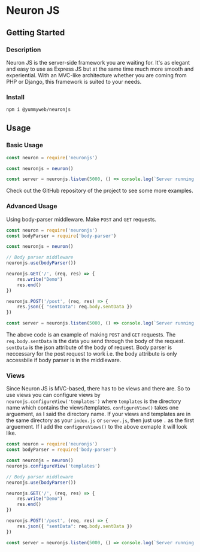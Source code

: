 # Neuron JS

## Getting Started

### Description

Neuron JS is the server-side framework you are waiting for. It's as elegant and easy to use as Express JS but at the same time much more smooth and experiential. With an MVC-like architecture whether you are coming from PHP or Django, this framework is suited to your needs.

### Install

```bash
npm i @yummyweb/neuronjs
```

## Usage

### Basic Usage

```javascript
const neuron = require('neuronjs')

const neuronjs = neuron()

const server = neuronjs.listen(5000, () => console.log(`Server running on ${5000}`))
```

Check out the GitHub repository of the project to see some more examples.

### Advanced Usage

Using body-parser middleware. Make `POST` and `GET` requests.

```javascript
const neuron = require('neuronjs')
const bodyParser = require('body-parser')

const neuronjs = neuron()

// Body parser middleware
neuronjs.use(bodyParser())

neuronjs.GET('/', (req, res) => {
    res.write("Demo")
    res.end()
})

neuronjs.POST('/post', (req, res) => {
    res.json({ "sentData": req.body.sentData })
})

const server = neuronjs.listen(5000, () => console.log(`Server running on ${5000}`))
```

The above code is an example of making `POST` and `GET` requests. The `req.body.sentData` is the data you send through the body of the request. `sentData` is the json attribute of the body of request. Body parser is neccessary for the post request to work i.e. the body attribute is only accessbile if body parser is in the middleware.

### Views

Since Neuron JS is MVC-based, there has to be views and there are. So to use views you can configure views by `neuronjs.configureView('templates')` where `templates` is the directory name which contains the views/templates. `configureView()` takes one arguement, as I said the directory name. If your views and templates are in the same directory as your `index.js` or `server.js`, then just use `.` as the first arguement. If I add the `configureViews()` to the above exmaple it will look like.

```javascript
const neuron = require('neuronjs')
const bodyParser = require('body-parser')

const neuronjs = neuron()
neuronjs.configureView('templates')

// Body parser middleware
neuronjs.use(bodyParser())

neuronjs.GET('/', (req, res) => {
    res.write("Demo")
    res.end()
})

neuronjs.POST('/post', (req, res) => {
    res.json({ "sentData": req.body.sentData })
})

const server = neuronjs.listen(5000, () => console.log(`Server running on ${5000}`))
```